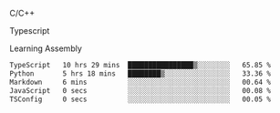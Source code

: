 <p>C/C++</p>
<p> Typescript</p>
<p>Learning Assembly</p>

<!--START_SECTION:waka-->

```txt
TypeScript   10 hrs 29 mins  ████████████████▒░░░░░░░░   65.85 %
Python       5 hrs 18 mins   ████████▒░░░░░░░░░░░░░░░░   33.36 %
Markdown     6 mins          ░░░░░░░░░░░░░░░░░░░░░░░░░   00.64 %
JavaScript   0 secs          ░░░░░░░░░░░░░░░░░░░░░░░░░   00.08 %
TSConfig     0 secs          ░░░░░░░░░░░░░░░░░░░░░░░░░   00.05 %
```

<!--END_SECTION:waka-->
